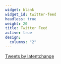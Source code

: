 ```yaml
---
widget: blank
widget_id: twitter-feed
headless: true
weight: 20
title: Twitter Feed
active: true
design:
  columns: "2"
---
```

<a class="twitter-timeline" data-height="450" data-theme="dark" href="https://twitter.com/latentchange?ref_src=twsrc%5Etfw">Tweets by latentchange</a> <script async src="https://platform.twitter.com/widgets.js" charset="utf-8"></script> 
